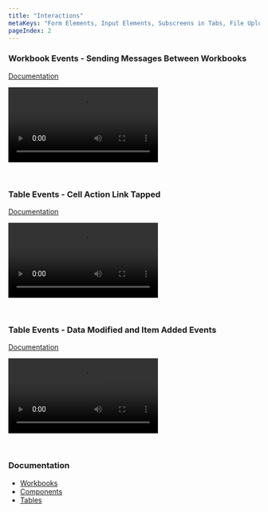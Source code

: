 ```yaml
---
title: "Interactions"
metaKeys: "Form Elements, Input Elements, Subscreens in Tabs, File Upload, Button, Label, Filter, Image, iFrame, Data Flow, Scripts, Workflow, Extension, Reports, Tab Control, Form Schemas, Progress Indicator, Creating Pages, Adding Parts and The Layout System, "
pageIndex: 2
---
```




###  Workbook Events - Sending Messages Between Workbooks
[Documentation](../../docs/workbooks/programmingmodel/interactionmodel/sendingmsgbetween.md)

![video](https://profitbasedocs.blob.core.windows.net/videos/Workbook%20Interactions%20-%20Sending%20Messages%20Between%20Workbooks.mp4)

<br/>

###  Table Events - Cell Action Link Tapped
[Documentation](../../docs/tables.md)

![video](https://profitbasedocs.blob.core.windows.net/videos/Table%20Events%20-%20Cell%20Action%20Link%20Tapped.mp4)

<br/>

###  Table Events - Data Modified and Item Added Events
[Documentation](../../docs/tables.md)

![video](https://profitbasedocs.blob.core.windows.net/videos/Table%20Events%20-%20Data%20Modified%20and%20Item%20Added%20Events.mp4)

<br/>


### Documentation 

* [Workbooks](../../docs/workbooks.md)
* [Components](../../docs/workbooks/components.md)
* [Tables](../../docs/tables.md)